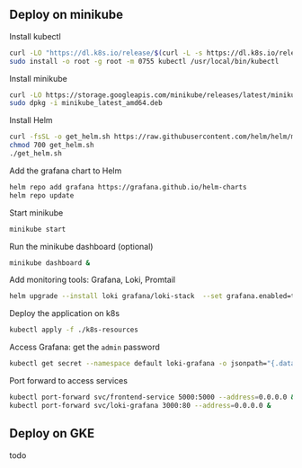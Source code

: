 ##  Deploy on minikube
Install kubectl
```bash
curl -LO "https://dl.k8s.io/release/$(curl -L -s https://dl.k8s.io/release/stable.txt)/bin/linux/amd64/kubectl"
sudo install -o root -g root -m 0755 kubectl /usr/local/bin/kubectl
```
Install minikube
```bash
curl -LO https://storage.googleapis.com/minikube/releases/latest/minikube_latest_amd64.deb
sudo dpkg -i minikube_latest_amd64.deb
```
Install Helm
```bash
curl -fsSL -o get_helm.sh https://raw.githubusercontent.com/helm/helm/main/scripts/get-helm-3
chmod 700 get_helm.sh
./get_helm.sh
```
Add the grafana chart to Helm
```bash
helm repo add grafana https://grafana.github.io/helm-charts
helm repo update
```
Start minikube
```bash
minikube start
```
Run the minikube dashboard (optional)
```bash
minikube dashboard &
```
Add monitoring tools: Grafana, Loki, Promtail 
```bash
helm upgrade --install loki grafana/loki-stack  --set grafana.enabled=true,prometheus.enabled=true,prometheus.alertmanager.persistentVolume.enabled=false,prometheus.server.persistentVolume.enabled=false
```
Deploy the application on k8s
```bash
kubectl apply -f ./k8s-resources
```
Access Grafana: get the `admin` password
```bash
kubectl get secret --namespace default loki-grafana -o jsonpath="{.data.admin-password}" | base64 --decode ; echo
```
Port forward to access services
```bash
kubectl port-forward svc/frontend-service 5000:5000 --address=0.0.0.0 &
kubectl port-forward svc/loki-grafana 3000:80 --address=0.0.0.0 &
```
## Deploy on GKE
todo